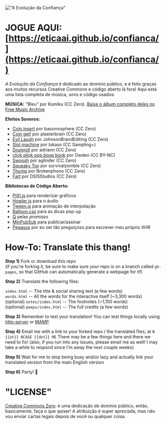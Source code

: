 !["A Evolução da Confiança"](https://i.imgur.com/kde760y.png)

#	JOGUE AQUI: [https://eticaai.github.io/confianca/](https://eticaai.github.io/confianca/)

*A Evolução da Confiança* é dedicado ao domínio público, e é feito graças aos muitos recursos Creative Commons e código aberto lá fora! Aqui está uma lista completa de música, sons e código usados:

**MÚSICA:** "Bleu" por Komiku (CC Zero). [Baixe o álbum completo deles no Free Music Archive](http://freemusicarchive.org/music/Komiku/Its_time_for_adventure_/)

**Efeitos Sonoros:**

* [Coin insert](https://freesound.org/people/bassmosphere/sounds/384700/) por bassmosphere (CC Zero)
* [Coin get!](https://freesound.org/people/plasterbrain/sounds/242857/) por plasterbrain (CC Zero)
* [Evil Laugh](https://freesound.org/people/JohnsonBrandEditing/sounds/173933/) por JohnsonBrandEditing (CC Zero)
* [Slot machine](https://freesound.org/people/lukaso/sounds/69689/) por lukaso (CC Sampling+)
* [Drumroll](https://freesound.org/people/adriann/sounds/191718/) por adriann (CC Zero)
* [click plink pop boop bonk](https://freesound.org/people/Owdeo/sounds/116653/) por Owdeo (CC BY-NC)
* [Swoosh](https://freesound.org/people/aglinder/sounds/264468/) por aglinder (CC Zero)
* [Squeaky Toy](https://freesound.org/people/survivalzombie/sounds/240015/) por survivalzombie (CC Zero)
* [Thump](https://freesound.org/people/Brokenphono/sounds/344149/) por Brokenphono (CC Zero)
* [Fart](https://freesound.org/people/DSISStudios/sounds/241000/) por DSISStudios (CC Zero)

**Bibliotecas de Código Aberto:**

* [PIXI.js](http://www.pixijs.com/) para renderizar gráficos
* [Howler.js](https://howlerjs.com/) para o áudio
* [Tween.js](http://www.createjs.com/tweenjs) para animação de interpolação
* [Balloon.css](https://kazzkiq.github.io/balloon.css/) para as dicas pop-up
* [Q](https://github.com/kriskowal/q/) pelas <em>promises</em>
* [MinPubSub](https://github.com/daniellmb/MinPubSub) para publicar/assinar
* [Pegasus](https://github.com/typicode/pegasus) por eu ser tão preguiçoso para escrever meu próprio XHR

#	How-To: Translate this thang!

**Step 1)** Fork or download this repo    
(if you're forking it, be sure to make sure *your* repo is on a branch called `gh-pages`, so that GitHub can automatically generate a webpage for it!)

**Step 2)** Translate the following files:

`index.html` -- The title & social sharing text (a few words)    
`words.html` -- All the words for the interactive itself (~3,300 words)    
(optional) `notes/index.html` -- The footnotes (~1,100 words)    
(optional) `peeps/index.html` -- The full credits (a few words)

**Step 3)** Remember to test your translation! You can test things locally using [http-server](https://www.npmjs.com/package/http-server) or [MAMP](https://www.mamp.info/en/).

**Step 4)** Email me with a link to your forked repo / the translated files, at `N {{at}} NCASE {{dot}} ME` There may be a few things here and there we need to fix! (also, if you run into any issues, please email me as well! I may take a while to respond since I'm away the next couple weeks)

**Step 5)** Wait for me to stop being busy and/or lazy and actually link your translated version from the main English version

**Step 6)** Party! 🎉

#	"LICENSE"

[Creative Commons Zero](https://github.com/ncase/trust/blob/gh-pages/LICENSE): é uma dedicação de domínio público, então, basicamente, faça o que quiser! A atribuição é super apreciada, mas não vou enviar cartas legais depois de você ou qualquer coisa.

